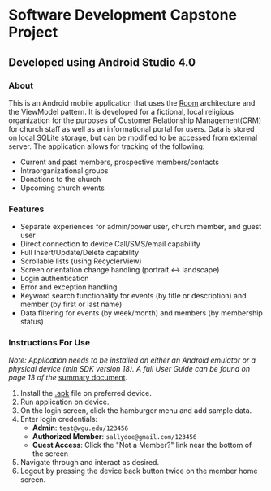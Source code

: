 # Software Development Capstone Project

## Developed using Android Studio 4.0

### About

This is an Android mobile application that uses the [Room](https://developer.android.com/topic/libraries/architecture/room) architecture and the ViewModel pattern. It is developed for a fictional, local religious organization for the purposes of Customer Relationship Management(CRM) for church staff as well as an informational portal for users. Data is stored on local SQLite storage, but can be modified to be accessed from external server. The application allows for tracking of the following:

- Current and past members, prospective members/contacts
- Intraorganizational groups
- Donations to the church
- Upcoming church events

### Features

- Separate experiences for admin/power user, church member, and guest user
- Direct connection to device Call/SMS/email capability
- Full Insert/Update/Delete capability
- Scrollable lists (using RecyclerView)
- Screen orientation change handling (portrait <-> landscape)
- Login authentication
- Error and exception handling
- Keyword search functionality for events (by title or description) and member (by first or last name)
- Data filtering for events (by week/month) and members (by membership status)

### Instructions For Use
*Note: Application needs to be installed on either an Android emulator or a physical device (min SDK version 18). A full User Guide can be found on page 13 of the* [summary document](Written%20Documents/Task2_SectionC.docx).

1. Install the [.apk](app-release.apk) file on preferred device.
2. Run application on device.
3. On the login screen, click the hamburger menu and add sample data.
4. Enter login credentials:
    - **Admin**: `test@wgu.edu/123456`
    - **Authorized Member**: `sallydoe@gmail.com/123456`
    - **Guest Access**: Click the "Not a Member?" link near the bottom of the screen
5. Navigate through and interact as desired.
6. Logout by pressing the device back button twice on the member home screen.
